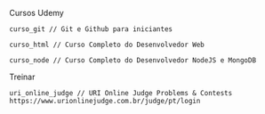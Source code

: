 Cursos Udemy

	curso_git // Git e Github para iniciantes

	curso_html // Curso Completo do Desenvolvedor Web

	curso_node // Curso Completo do Desenvolvedor NodeJS e MongoDB

Treinar
	
	uri_online_judge // URI Online Judge Problems & Contests
	https://www.urionlinejudge.com.br/judge/pt/login


